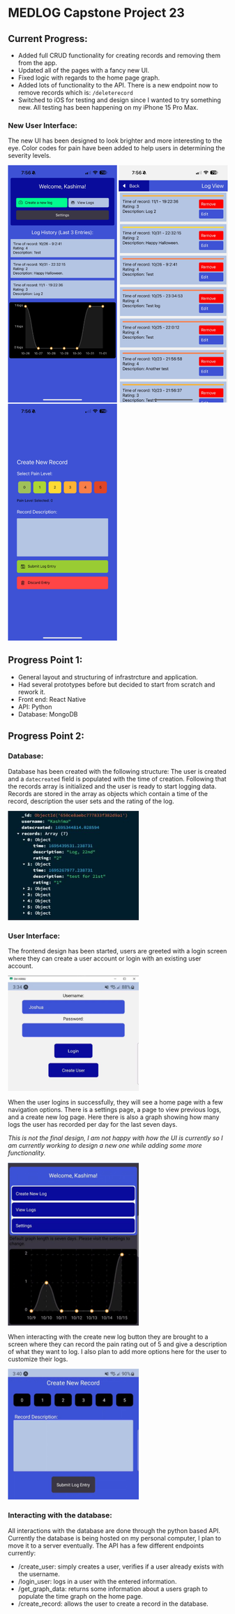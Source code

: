 # MEDLOG Capstone Project 23

## Current Progress:
- Added full CRUD functionality for creating records and removing them from the app.
- Updated all of the pages with a fancy new UI.
- Fixed logic with regards to the home page graph.
- Added lots of functionality to the API. There is a new endpoint now to remove records which is: `/deleterecord`
- Switched to iOS for testing and design since I wanted to try something new. All testing has been happening on my iPhone 15 Pro Max.

### New User Interface:
The new UI has been designed to look brighter and more interesting to the eye. Color codes for pain have been added to help users in determining the severity levels.

<img src="documentation/updated_ui_images/home_preview_updated.jpeg" width="250">
<img src="documentation/updated_ui_images/log_page_updated.jpeg" width="250">
<img src="documentation/updated_ui_images/record_preview_updated.jpeg" width="250">

## Progress Point 1: 

- General layout and structuring of infrastrcture and application. 
- Had several prototypes before but decided to start from scratch and rework it.
- Front end: React Native
- API: Python
- Database: MongoDB

## Progress Point 2:

### Database:

Database has been created with the following structure:
The user is created and a `datecreated` field is populated with the time of creation. Following that the records array is initialized and the user is ready to start logging data.
Records are stored in the array as objects which contain a time of the record, description the user sets and the rating of the log.

<img src="documentation/database_preview.JPG" width="300">

### User Interface:

The frontend design has been started, users are greeted with a login screen where they can create a user account or login with an existing user account.

<img src="documentation/login_preview.JPG" width="300">

When the user logins in successfully, they will see a home page with a few navigation options. There is a settings page, a page to view previous logs, and a create new log page.
Here there is also a graph showing how many logs the user has recorded per day for the last seven days. 

*This is not the final design, I am not happy with how the UI is currently so I am currently working to design a new one while adding some more functionality.*

<img src="documentation/home_preview.JPG" width="300">

When interacting with the create new log button they are brought to a screen where they can record the pain rating out of 5 and give a description of what they want to log. I also plan to add more options here for the user to customize their logs.

<img src="documentation/record_preview.JPG" width="300">

### Interacting with the database:

All interactions with the database are done through the python based API. Currently the database is being hosted on my personal computer, I plan to move it to a server eventually. The API has a few different endpoints currently:
- /create_user: simply creates a user, verifies if a user already exists with the username.
- /login_user: logs in a user with the entered information.
- /get_graph_data: returns some information about a users graph to populate the time graph on the home page.
- /create_record: allows the user to create a record in the database.

